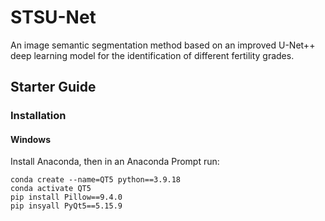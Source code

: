 # STSU-Net
An image semantic segmentation method based on an improved U-Net++ deep learning model for the identification of different fertility grades.

## Starter Guide
### Installation
#### Windows
Install Anaconda, then in an Anaconda Prompt run:
```
conda create --name=QT5 python==3.9.18
conda activate QT5
pip install Pillow==9.4.0
pip insyall PyQt5==5.15.9
```



